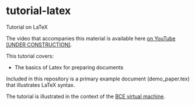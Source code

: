 # tutorial-latex
Tutorial on LaTeX 

The video that accompanies this material is available here [on YouTube [UNDER CONSTRUCTION]]().

This tutorial covers:

* The basics of Latex for preparing documents

Included in this repository is a primary example document (demo_paper.tex) that illustrates LaTeX syntax.

The tutorial is illustrated in the context of the [BCE virtual machine](http://bce.berkeley.edu).
